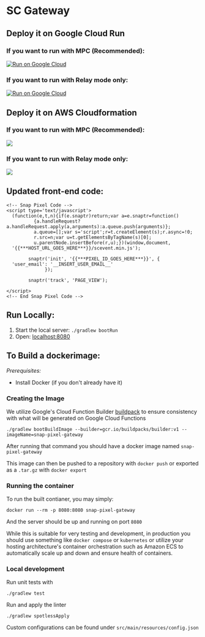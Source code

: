 # SC Gateway

## Deploy it on Google Cloud Run
### If you want to run with MPC (Recommended):
[![Run on Google Cloud](https://deploy.cloud.run/button.svg)](https://shell.cloud.google.com/?cloudshell_image=gcr.io/snap-launchpad-public/launchpad-cloud-shell/mpc:latest&show=terminal)
### If you want to run with Relay mode only:
[![Run on Google Cloud](https://deploy.cloud.run/button.svg)](https://shell.cloud.google.com/?cloudshell_image=gcr.io/snap-launchpad-public/launchpad-cloud-shell/relay:latest&show=terminal)

## Deploy it on AWS Cloudformation
### If you want to run with MPC (Recommended):
[![](https://s3.amazonaws.com/cloudformation-examples/cloudformation-launch-stack.png)](https://console.aws.amazon.com/cloudformation/home?#/stacks/create/template?stackName=snap-launchpad&templateURL=https://snap-launchpad-public.s3.amazonaws.com/cloudformation/templcate-mpc.yaml)
### If you want to run with Relay mode only:
[![](https://s3.amazonaws.com/cloudformation-examples/cloudformation-launch-stack.png)](https://console.aws.amazon.com/cloudformation/home?#/stacks/create/template?stackName=snap-launchpad&templateURL=https://snap-launchpad-public.s3.amazonaws.com/cloudformation/templcate-relay.yaml)

## Updated front-end code:

```
<!-- Snap Pixel Code -->
<script type='text/javascript'>
  (function(e,t,n){if(e.snaptr)return;var a=e.snaptr=function()
          {a.handleRequest?a.handleRequest.apply(a,arguments):a.queue.push(arguments)};
          a.queue=[];var s='script';r=t.createElement(s);r.async=!0;
          r.src=n;var u=t.getElementsByTagName(s)[0];
          u.parentNode.insertBefore(r,u);})(window,document,
  '{{***HOST_URL_GOES_HERE***}}/scevent.min.js');

        snaptr('init', '{{***PIXEL_ID_GOES_HERE***}}', {
  'user_email': '__INSERT_USER_EMAIL__'
              });

        snaptr('track', 'PAGE_VIEW');

</script>
<!-- End Snap Pixel Code -->
```

## Run Locally:
1. Start the local server: `./gradlew bootRun`
1. Open: [localhost:8080](http://localhost:8080)

## To Build a dockerimage:

*Prerequisites:*

* Install Docker (if you don't already have it)

### Creating the Image

We utilize Google's Cloud Function Builder [buildpack](https://github.com/GoogleCloudPlatform/buildpacks) to ensure consistency with what will be generated on Google Cloud Functions

```
./gradlew bootBuildImage --builder=gcr.io/buildpacks/builder:v1 --imageName=snap-pixel-gateway
```

After running that command you should have a docker image named `snap-pixel-gateway`

This image can then be pushed to a repository with `docker push` or exported as a `.tar.gz` with `docker export`

### Running the container 

To run the built contianer, you may simply:

```
docker run --rm -p 8080:8080 snap-pixel-gateway
```

And the server should be up and running on port `8080`

While this is suitable for very testing and development, in production you should use something like `docker compose` or `kubernetes` or utilize your hosting architecture's container orchestration such as Amazon ECS to automatically scale up and down and ensure health of containers.

### Local development

Run unit tests with
```
./gradlew test
```

Run and apply the linter
```
./gradlew spotlessApply
```

Custom configurations can be found under
`src/main/resources/config.json`
